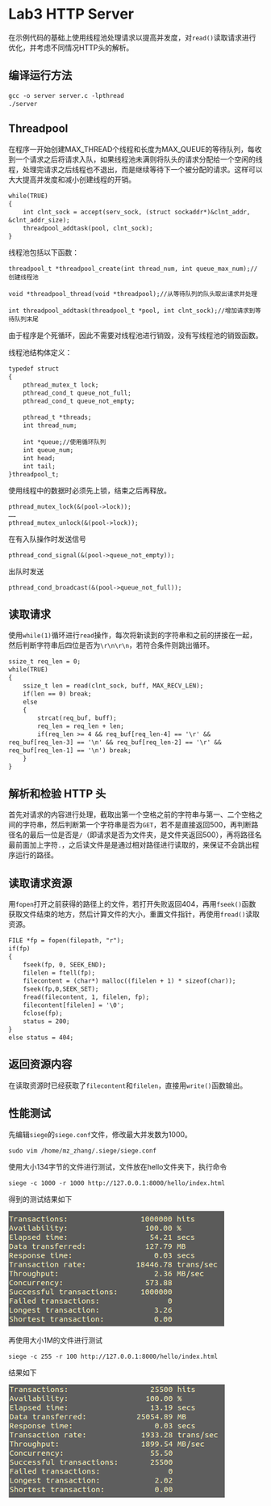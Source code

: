 # Lab3 HTTP Server

在示例代码的基础上使用线程池处理请求以提高并发度，对`read()`读取请求进行优化，并考虑不同情况HTTP头的解析。

## 编译运行方法

```
gcc -o server server.c -lpthread
./server
```

## Threadpool

在程序一开始创建MAX_THREAD个线程和长度为MAX_QUEUE的等待队列，每收到一个请求之后将请求入队，如果线程池未满则将队头的请求分配给一个空闲的线程，处理完请求之后线程也不退出，而是继续等待下一个被分配的请求。这样可以大大提高并发度和减小创建线程的开销。

```
while(TRUE)
{
    int clnt_sock = accept(serv_sock, (struct sockaddr*)&clnt_addr, &clnt_addr_size);
    threadpool_addtask(pool, clnt_sock);
}
```

线程池包括以下函数：

```
threadpool_t *threadpool_create(int thread_num, int queue_max_num);//创建线程池

void *threadpool_thread(void *threadpool);//从等待队列的队头取出请求并处理

int threadpool_addtask(threadpool_t *pool, int clnt_sock);//增加请求到等待队列末尾
```

由于程序是个死循环，因此不需要对线程池进行销毁，没有写线程池的销毁函数。

线程池结构体定义：

```
typedef struct
{
    pthread_mutex_t lock;
    pthread_cond_t queue_not_full;
    pthread_cond_t queue_not_empty;

    pthread_t *threads;
    int thread_num;

    int *queue;//使用循环队列
    int queue_num;
    int head;
    int tail;
}threadpool_t;
```

使用线程中的数据时必须先上锁，结束之后再释放。

```
pthread_mutex_lock(&(pool->lock));
……
pthread_mutex_unlock(&(pool->lock));
```

在有入队操作时发送信号

```
pthread_cond_signal(&(pool->queue_not_empty));
```

出队时发送

```
pthread_cond_broadcast(&(pool->queue_not_full));
```

## 读取请求

使用`while(1)`循环进行`read`操作，每次将新读到的字符串和之前的拼接在一起，然后判断字符串后四位是否为`\r\n\r\n`，若符合条件则跳出循环。

```
ssize_t req_len = 0;
while(TRUE)
{
    ssize_t len = read(clnt_sock, buff, MAX_RECV_LEN);
    if(len == 0) break;
    else
    {
        strcat(req_buf, buff);
        req_len = req_len + len;
        if(req_len >= 4 && req_buf[req_len-4] == '\r' && req_buf[req_len-3] == '\n' && req_buf[req_len-2] == '\r' && req_buf[req_len-1] == '\n') break;
    }
}
```

## 解析和检验 HTTP 头

首先对请求的内容进行处理，截取出第一个空格之前的字符串与第一、二个空格之间的字符串，然后判断第一个字符串是否为`GET`，若不是直接返回500，再判断路径名的最后一位是否是`/`（即请求是否为文件夹，是文件夹返回500），再将路径名最前面加上字符`.`，之后读文件是是通过相对路径进行读取的，来保证不会跳出程序运行的路径。

## 读取请求资源

用`fopen`打开之前获得的路径上的文件，若打开失败返回404，再用`fseek()`函数获取文件结束的地方，然后计算文件的大小，重置文件指针，再使用`fread()`读取资源。

```
FILE *fp = fopen(filepath, "r");
if(fp)
{
    fseek(fp, 0, SEEK_END);
    filelen = ftell(fp);
    filecontent = (char*) malloc((filelen + 1) * sizeof(char));
    fseek(fp,0,SEEK_SET);
    fread(filecontent, 1, filelen, fp);
    filecontent[filelen] = '\0';
    fclose(fp);
    status = 200;
} 
else status = 404;
```

## 返回资源内容

在读取资源时已经获取了`filecontent`和`filelen`，直接用`write()`函数输出。

## 性能测试

先编辑`siege`的`siege.conf`文件，修改最大并发数为1000。

```
sudo vim /home/mz_zhang/.siege/siege.conf
```

使用大小134字节的文件进行测试，文件放在hello文件夹下，执行命令

```
siege -c 1000 -r 1000 http://127.0.0.1:8000/hello/index.html
```

得到的测试结果如下

![](images/1.png)

再使用大小1M的文件进行测试

```
siege -c 255 -r 100 http://127.0.0.1:8000/hello/index.html
```

结果如下

![](images/2.png)

